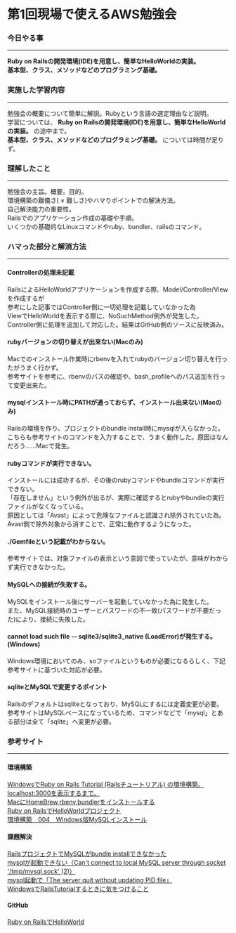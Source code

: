 # 第1回現場で使えるAWS勉強会

### 今日やる事
****
**Ruby on Railsの開発環境(IDE)を用意し、簡単なHelloWorldの実装。**  
**基本型、クラス、メソッドなどのプログラミング基礎。**


### 実施した学習内容
****
勉強会の概要について簡単に解説。Rubyという言語の選定理由など説明。  
学習については、 **Ruby on Railsの開発環境(IDE)を用意し、簡単なHelloWorldの実装。** の途中まで。  
**基本型、クラス、メソッドなどのプログラミング基礎。** については時間が足りず。


### 理解したこと
****
勉強会の主旨。概要。目的。  
環境構築の難儀さ( ≠ 難しさ)やハマりポイントでの解決方法。  
自己解決能力の重要性。  
Railsでのアプリケーション作成の基礎や手順。  
いくつかの基礎的なLinuxコマンドやruby、bundler、railsのコマンド。


### ハマった部分と解消方法
****
#### Controllerの処理未記載
RailsによるHelloWorldアプリケーションを作成する際、Model/Controller/Viewを作成するが  
参考にした記事ではController側に一切処理を記載していなかった為  
ViewでHelloWorldを表示する際に、NoSuchMethod例外が発生した。  
Controller側に処理を追加して対応した。結果はGitHub側のソースに反映済み。  

#### rubyバージョンの切り替えが出来ない(Macのみ)
Macでのインストール作業時にrbenvを入れてrubyのバージョン切り替えを行ったがうまく行かず。  
参考サイトを参考に、rbenvのパスの確認や、bash_profileへのパス追加を行って変更出来た。  

#### mysqlインストール時にPATHが通っておらず、インストール出来ない(Macのみ)
Railsの環境を作り、プロジェクトのbundle install時にmysqlが入らなかった。  
こちらも参考サイトのコマンドを入力することで、うまく動作した。原因はなんだろう……Macで発生。  

#### rubyコマンドが実行できない。
インストールには成功するが、その後のrubyコマンドやbundleコマンドが実行できない。  
「存在しません」という例外が出るが、実際に確認するとrubyやbundleの実行ファイルがなくなっている。  
原因としては「Avast」によって危険なファイルと認識され除外されていた為。  
Avast側で除外対象から消すことで、正常に動作するようになった。

#### ./Gemfileという記載がわからない。
参考サイトでは、対象ファイルの表示という意図で使っていたが、意味がわからず実行できなかった。

#### MySQLへの接続が失敗する。
MySQLをインストール後にサーバーを起動していなかった為に発生した。  
また、MySQL接続時のユーザーとパスワードの不一致(パスワードが不要だった)により、接続に失敗した。

#### cannot load such file -- sqlite3/sqlite3_native (LoadError)が発生する。(Windows)
Windows環境においてのみ、soファイルというものが必要になるらしく、下記参考サイトに基づいた対応が必要。

#### sqliteとMySQLで変更するポイント
Railsのデフォルトはsqliteとなっており、MySQLにするには定義変更が必要。  
参考サイトはMySQLベースになっているため、コマンドなどで「mysql」とある部分は全て「sqlite」へ変更が必要。


### 参考サイト
****
#### 環境構築
[WindowsでRuby on Rails Tutorial (Railsチュートリアル) の環境構築。localhost:3000を表示するまで。](https://azumayuri.hatenablog.com/entry/2018/08/08/034005)  
[MacにHomeBrew,rbenv,bundlerをインストールする](https://qiita.com/shinkuFencer/items/3679cfd966f6a61ccd1b)  
[Ruby on RailsでHelloWorldプロジェクト](https://qiita.com/Knoth/items/8627c33fcd926ff014a4)  
[環境構築　004　Windows版MySQLインストール](https://qiita.com/KeisyaRinco/items/c3074d8450cad96f7e4f)  

#### 課題解決
[RailsプロジェクトでMySQLがbundle installできなかった](https://qiita.com/akito19/items/e1dc54f907987e688cc0)  
[mysqlが起動できない（Can't connect to local MySQL server through socket '/tmp/mysql.sock' (2)）](https://qiita.com/carotene4035/items/e00076fe3990b9178cc0)  
[mysql起動で「The server quit without updating PID file」](https://qiita.com/mogetarou/items/e34ca51d3756d55d7800)  
[WindowsでRailsTutorialするときに気をつけること](https://qiita.com/jun_moka/items/a83a8149bc97cedc16b5)  

#### GitHub
[Ruby on RailsでHelloWorld](https://github.com/koujienami/HelloWorld)